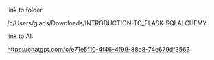 link to folder

/c/Users/glads/Downloads/INTRODUCTION-TO_FLASK-SQLALCHEMY


link to AI:

https://chatgpt.com/c/e71e5f10-4f46-4f99-88a8-74e679df3563
